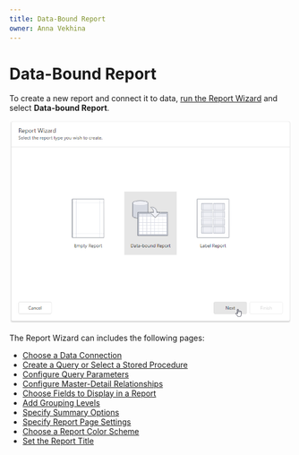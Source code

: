 ```yaml
---
title: Data-Bound Report
owner: Anna Vekhina
---
```

# Data-Bound Report

To create a new report and connect it to data, [run the Report Wizard](..\report-wizard.md) and select **Data-bound Report**.

![](../../../../images/eurd-web-report-wizard.png)

The Report Wizard can includes the following pages:

* [Choose a Data Connection](data-bound-report\choose-a-data-connection.md)
* [Create a Query or Select a Stored Procedure](data-bound-report\create-a-query-or-select-a-stored-procedure.md)
* [Configure Query Parameters](data-bound-report\configure-query-parameters.md)
* [Configure Master-Detail Relationships](data-bound-report\configure-master-detail-relationships.md)
* [Choose Fields to Display in a Report](data-bound-report\choose-fields-to-display-in-a-report.md)
* [Add Grouping Levels](data-bound-report\add-grouping-levels.md)
* [Specify Summary Options](data-bound-report\specify-summary-options.md)
* [Specify Report Page Settings](data-bound-report\specify-report-page-settings.md)
* [Choose a Report Color Scheme](data-bound-report\choose-a-report-color-scheme.md)
* [Set the Report Title](data-bound-report\set-the-report-title.md)